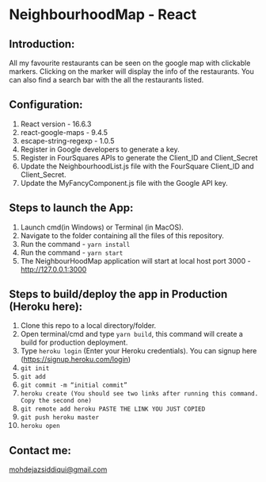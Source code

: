 # NeighbourhoodMap - React

Introduction:
-------------
All my favourite restaurants can be seen on the google map with clickable markers. Clicking on the marker will display the info of the restaurants. You can also find a search bar with the all the restaurants listed. 

Configuration:
--------------
1. React version - 16.6.3
2. react-google-maps - 9.4.5
3. escape-string-regexp - 1.0.5
4. Register in Google developers to generate a key.
5. Register in FourSquares APIs to generate the Client_ID and Client_Secret
6. Update the NeighbourhoodList.js file with the FourSquare Client_ID and Client_Secret.
7. Update the MyFancyComponent.js file with the Google API key.

Steps to launch the App:
------------------------
1. Launch cmd(in Windows) or Terminal (in MacOS).
2. Navigate to the folder containing all the files of this repository.
3. Run the command - `yarn install`
4. Run the command - `yarn start`
5. The NeighbourHoodMap application will start at local host port 3000 - http://127.0.0.1:3000

Steps to build/deploy the app in Production (Heroku here):
--------------------------------------------
1. Clone this repo to a local directory/folder.
2. Open terminal/cmd and type `yarn build`, this command will create a build for production deployment.
3. Type `heroku login` (Enter your Heroku credentials). You can signup here (https://signup.heroku.com/login)
4. `git init`
5. `git add`
6. `git commit -m “initial commit”`
7. `heroku create (You should see two links after running this command. Copy the second one)`
8. `git remote add heroku PASTE THE LINK YOU JUST COPIED`
9. `git push heroku master`
10. `heroku open`

Contact me:
-----------
mohdejazsiddiqui@gmail.com
